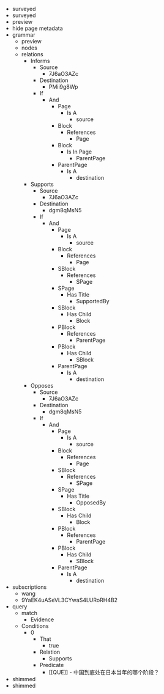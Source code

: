 - surveyed
- surveyed
- preview
- hide page metadata
- grammar
    - preview
    - nodes
    - relations
        - Informs
            - Source
                - 7J6aO3AZc
            - Destination
                - PMii9g8Wp
            - If
                - And
                    - Page
                        - Is A
                            - source
                    - Block
                        - References
                            - Page
                    - Block
                        - Is In Page
                            - ParentPage
                    - ParentPage
                        - Is A
                            - destination
        - Supports
            - Source
                - 7J6aO3AZc
            - Destination
                - dgm8qMsN5
            - If
                - And
                    - Page
                        - Is A
                            - source
                    - Block
                        - References
                            - Page
                    - SBlock
                        - References
                            - SPage
                    - SPage
                        - Has Title
                            - SupportedBy
                    - SBlock
                        - Has Child
                            - Block
                    - PBlock
                        - References
                            - ParentPage
                    - PBlock
                        - Has Child
                            - SBlock
                    - ParentPage
                        - Is A
                            - destination
        - Opposes
            - Source
                - 7J6aO3AZc
            - Destination
                - dgm8qMsN5
            - If
                - And
                    - Page
                        - Is A
                            - source
                    - Block
                        - References
                            - Page
                    - SBlock
                        - References
                            - SPage
                    - SPage
                        - Has Title
                            - OpposedBy
                    - SBlock
                        - Has Child
                            - Block
                    - PBlock
                        - References
                            - ParentPage
                    - PBlock
                        - Has Child
                            - SBlock
                    - ParentPage
                        - Is A
                            - destination
- subscriptions
    - wang
    - 9YaEK4uASeVL3CYwaS4LURoRH4B2
- query
    - match
        - Evidence
    - Conditions
        - 0
            - That
                - true
            - Relation
                - Supports
            - Predicate
                - [[QUE]] - 中国到底处在日本当年的哪个阶段？
- shimmed
- shimmed
